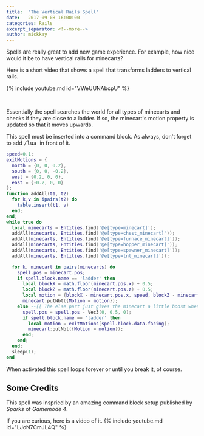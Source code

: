 ```yaml
---
title:  "The Vertical Rails Spell"
date:   2017-09-08 16:00:00
categories: Rails
excerpt_separator: <!--more-->
author: mickkay
---
```


Spells are really great to add new game experience.
For example, how nice would it be to have vertical rails
for minecarts?
<!--more-->

Here is a short video that shows a spell that transforms ladders to vertical rails.

{% include youtube.md id="VWeUUNAbcpU" %}

<br/>



Essentially the spell searches the world for all types of minecarts and checks if
they are close to a ladder.
If so, the minecart's motion property is updated so that it moves upwards.

This spell must be inserted into a command block.
As always, don't forget to add <tt>/lua </tt> in front of it.
```lua
speed=0.1;
exitMotions = {
  north = {0, 0, 0.2},
  south = {0, 0, -0.2},
  west = {0.2, 0, 0},
  east = {-0.2, 0, 0}
};
function addAll(t1, t2)
  for k,v in ipairs(t2) do
    table.insert(t1, v)
  end;
end;
while true do
  local minecarts = Entities.find('@e[type=minecart]');
  addAll(minecarts, Entities.find('@e[type=chest_minecart]'));
  addAll(minecarts, Entities.find('@e[type=furnace_minecart]'));
  addAll(minecarts, Entities.find('@e[type=hopper_minecart]'));
  addAll(minecarts, Entities.find('@e[type=spawner_minecart]'));
  addAll(minecarts, Entities.find('@e[type=tnt_minecart]'));

  for k, minecart in pairs(minecarts) do
    spell.pos = minecart.pos;
    if spell.block.name == 'ladder' then
      local blockX = math.floor(minecart.pos.x) + 0.5;
      local blockZ = math.floor(minecart.pos.z) + 0.5;
      local motion = {blockX - minecart.pos.x, speed, blockZ - minecart.pos.z};
      minecart:putNbt({Motion = motion});
    else --[[ The else part just gives the minecart a little boost when exiting a ladder ]]
      spell.pos = spell.pos - Vec3(0, 0.5, 0);
      if spell.block.name == 'ladder' then
        local motion = exitMotions[spell.block.data.facing];
        minecart:putNbt({Motion = motion});
      end;
    end;
  end;
  sleep(1);
end
```
When activated this spell loops forever or until you break it, of course.

## Some Credits

This spell was inspried by an amazing command block setup published by *Sparks* of *Gamemode 4*.

If you are curious, here is a video of it.
{% include youtube.md id="LJoN7CmJL4Q" %}
